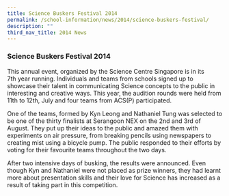 ```yaml
---
title: Science Buskers Festival 2014
permalink: /school-information/news/2014/science-buskers-festival/
description: ""
third_nav_title: 2014 News
---
```

### **Science Buskers Festival 2014**
This annual event, organized by the Science Centre Singapore is in its 7th year running. Individuals and teams from schools signed up to showcase their talent in communicating Science concepts to the public in interesting and creative ways. This year, the audition rounds were held from 11th to 12th, July and four teams from ACS(P) participated.

One of the teams, formed by Kyn Leong and Nathaniel Tung was selected to be one of the thirty finalists at Serangoon NEX on the 2nd and 3rd of August. They put up their ideas to the public and amazed them with experiments on air pressure, from breaking pencils using newspapers to creating mist using a bicycle pump. The public responded to their efforts by voting for their favourite teams throughout the two days.

After two intensive days of busking, the results were announced. Even though Kyn and Nathaniel were not placed as prize winners, they had learnt more about presentation skills and their love for Science has increased as a result of taking part in this competition.